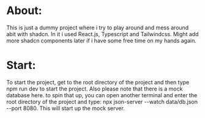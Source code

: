 # About:
This is just a dummy project where i try to play around and mess around abit with shadcn. In it i used React.js, Typescript and Tailwindcss. Might add more shadcn components later if i have some free time on my hands again.

# Start:
To start the project, get to the root directory of the project and then type npm run dev to start the project. Also please note that there is a mock database here. to spin that up, you can open another terminal and enter the root directory of the project and type: npx json-server --watch data/db.json --port 8080. This will start up the mock server.



